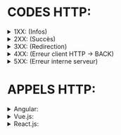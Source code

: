 # CODES HTTP:

<details><summary>1XX: (Infos)</summary>
	<ul>
		<li>Infos ! </li>
	</ul>
</details>
<details><summary>2XX: (Succès)</summary>	
	<ul>
		<li>200 - Succès de la requête</li>
		<li>201 - Ressource créée</li>
		<li>204 - Pas de contenu</li>
	</ul>
</details>
<details><summary>3XX: (Redirection)</summary>
	<ul>
		<li>300 - Plusieurs choix de ressources</li>
		<li>301 - Redirection permanente </li>
		<li>302 - Redirection temporaire </li>
	</ul>
</details>
<details><summary>4XX: (Erreur client HTTP -> BACK)</summary>
	<ul>
		<li>400 - Bad request</li>
		<li>401 - Utilisateur non authentifié</li>
		<li>403 - Accès refusé</li>
		<li>404 - Page non trouvée</li>
		<li>405 - Methode non authorisée</li>
	</ul>
</details>
<details><summary>5XX: (Erreur interne serveur)</summary>
	<ul>
		<li>501 - Non implémenté</li>
		<li>502 - Bad gateway</li>
		<li>503 - Service indisponible</li>
		<li>504 - Timeout</li>
	</ul>
</details>

# APPELS HTTP: 
<details><summary>Angular: </summary>
	
	```HttpClient:``` + verbe.
	
Les méthodes retournent un observable auquel il faut s'abonner pour déclencher le traitement.
</details>
<details><summary>Vue.js: </summary>

	app.get('route', (req, res) => { 
			// Traitement avec res
		});
</details>
<details><summary>React.js: </summary>
	
	Axios.get('URL').then((res) => {
		    // Traitement avec res
		});
</details>

